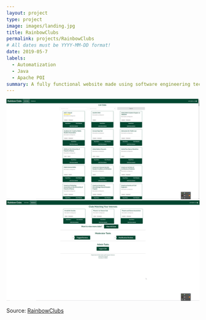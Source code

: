 ```yaml
---
layout: project
type: project
image: images/landing.jpg
title: RainbowClubs
permalink: projects/RainbowClubs
# All dates must be YYYY-MM-DD format!
date: 2019-05-7
labels:
  - Automatization
  - Java
  - Apache POI
summary: A fully functional website made using software engineering techniques
---
```


<div class="ui two column grid">

  <div class="ui column">
    <a href="../images/listclubs.png" class="ui medium image">
    <img src="../images/listclubs.png"/>
    </a>
  </div>
  
  <div class="ui column">
    <a href="../images/adminpage.png" class="ui medium image">
    <img src="../images/adminpage.png"/>
    </a>
  </div>
</div>
  




 
Source: <a href="https://github.com/rainbowclubs/rainbowclubs"><i class="large github icon"></i>RainbowClubs</a>
